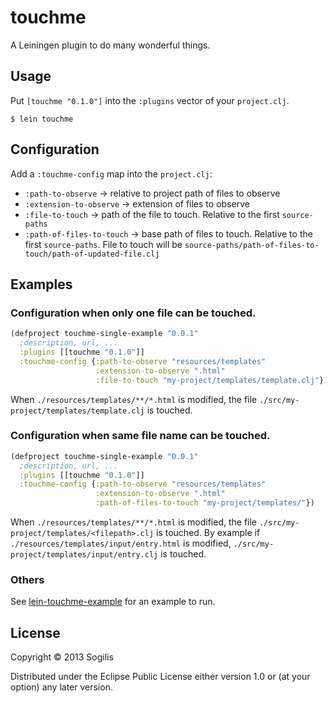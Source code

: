 # touchme

A Leiningen plugin to do many wonderful things.

## Usage

Put `[touchme "0.1.0"]` into the `:plugins` vector of your `project.clj`.

    $ lein touchme

## Configuration

Add a `:touchme-config` map into the `project.clj`:

- `:path-to-observe` -> relative to project path of files to observe
- `:extension-to-observe` -> extension of files to observe
- `:file-to-touch` -> path of the file to touch. Relative to the first
`source-paths`
- `:path-of-files-to-touch` -> base path of files to touch. Relative to the
first `source-paths`. File to touch will be
`source-paths/path-of-files-to-touch/path-of-updated-file.clj`

## Examples

### Configuration when only one file can be touched.

```clojure
(defproject touchme-single-example "0.0.1"
  ;description, url, ...
  :plugins [[touchme "0.1.0"]]
  :touchme-config {:path-to-observe "resources/templates"
                   :extension-to-observe ".html"
                   :file-to-touch "my-project/templates/template.clj"})
```

When `./resources/templates/**/*.html` is modified, the file
`./src/my-project/templates/template.clj` is touched.

### Configuration when same file name can be touched.

```clojure
(defproject touchme-single-example "0.0.1"
  ;description, url, ...
  :plugins [[touchme "0.1.0"]]
  :touchme-config {:path-to-observe "resources/templates"
                   :extension-to-observe ".html"
                   :path-of-files-to-touch "my-project/templates/"})
```

When `./resources/templates/**/*.html` is modified, the file
`./src/my-project/templates/<filepath>.clj` is touched. By example if
`./resources/templates/input/entry.html` is modified,
`./src/my-project/templates/input/entry.clj` is touched.

### Others

See [lein-touchme-example](https://github.com/sogilis/lein-touchme-example) for
an example to run.

## License

Copyright © 2013 Sogilis

Distributed under the Eclipse Public License either version 1.0 or (at
your option) any later version.
